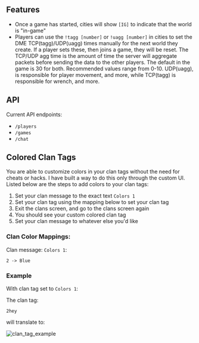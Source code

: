## Features
- Once a game has started, cities will show `[IG]` to indicate that the world is "in-game"
- Players can use the `!tagg [number]` or `!uagg [number]` in cities to set the DME TCP(tagg)/UDP(uagg) times manually for the next world they create. If a player sets these, then joins a game, they will be reset. The TCP/UDP agg time is the amount of time the server will aggregate packets before sending the data to the other players. The default in the game is 30 for both. Recommended values range from 0-10. UDP(uagg), is responsible for player movement, and more, while TCP(tagg) is responsible for wrench, and more. 

## API
Current API endpoints:
- `/players`
- `/games`
- `/chat`

## Colored Clan Tags
You are able to customize colors in your clan tags without the need for cheats or hacks. I have built a way to do this only through the custom UI. Listed below are the steps to add colors to your clan tags:

1. Set your clan message to the exact text `Colors 1`
2. Set your clan tag using the mapping below to set your clan tag
3. Exit the clans screen, and go to the clans screen again
4. You should see your custom colored clan tag
5. Set your clan message to whatever else you'd like

### Clan Color Mappings:
Clan message: `Colors 1`:
```
2 -> Blue
```

### Example
With clan tag set to `Colors 1`:

The clan tag:

```2hey```

will translate to:

![clan_tag_example](https://github.com/jtjanecek/robo/blob/master/docs/assets/example_clan_colors.jpg)
